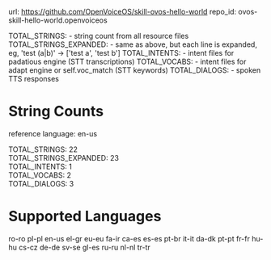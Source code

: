 
url: https://github.com/OpenVoiceOS/skill-ovos-hello-world
repo_id: ovos-skill-hello-world.openvoiceos

TOTAL_STRINGS:  - string count from all resource files
TOTAL_STRINGS_EXPANDED: - same as above, but each line is expanded, eg, 'test (a|b)' -> ['test a', 'test b']
TOTAL_INTENTS: - intent files for padatious engine (STT transcriptions)
TOTAL_VOCABS: - intent files for adapt engine or self.voc_match (STT keywords)
TOTAL_DIALOGS: - spoken TTS responses


# String Counts

reference language: en-us

TOTAL_STRINGS: 22  
TOTAL_STRINGS_EXPANDED: 23  
TOTAL_INTENTS: 1  
TOTAL_VOCABS: 2  
TOTAL_DIALOGS: 3  

# Supported Languages

ro-ro
pl-pl
en-us
el-gr
eu-eu
fa-ir
ca-es
es-es
pt-br
it-it
da-dk
pt-pt
fr-fr
hu-hu
cs-cz
de-de
sv-se
gl-es
ru-ru
nl-nl
tr-tr
